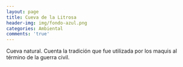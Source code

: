 ```yaml
---
layout: page
title: Cueva de la Litrosa
header-img: img/fondo-azul.png
categories: Ambiental
comments: 'true'
---
```



Cueva natural. Cuenta la tradición que fue utilizada por los maquis al término de la guerra civil.

<div class="photos">
</div>
